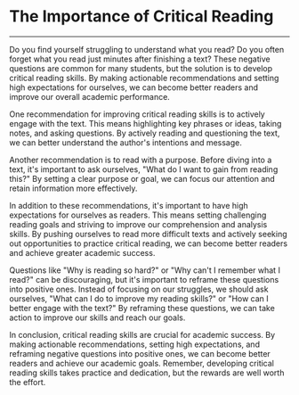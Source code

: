 # The Importance of Critical Reading

---

Do you find yourself struggling to understand what you read? Do you often forget what you read just minutes after finishing a text? These negative questions are common for many students, but the solution is to develop critical reading skills. By making actionable recommendations and setting high expectations for ourselves, we can become better readers and improve our overall academic performance.

One recommendation for improving critical reading skills is to actively engage with the text. This means highlighting key phrases or ideas, taking notes, and asking questions. By actively reading and questioning the text, we can better understand the author's intentions and message.

Another recommendation is to read with a purpose. Before diving into a text, it's important to ask ourselves, "What do I want to gain from reading this?" By setting a clear purpose or goal, we can focus our attention and retain information more effectively.

In addition to these recommendations, it's important to have high expectations for ourselves as readers. This means setting challenging reading goals and striving to improve our comprehension and analysis skills. By pushing ourselves to read more difficult texts and actively seeking out opportunities to practice critical reading, we can become better readers and achieve greater academic success.

Questions like "Why is reading so hard?" or "Why can't I remember what I read?" can be discouraging, but it's important to reframe these questions into positive ones. Instead of focusing on our struggles, we should ask ourselves, "What can I do to improve my reading skills?" or "How can I better engage with the text?" By reframing these questions, we can take action to improve our skills and reach our goals.

In conclusion, critical reading skills are crucial for academic success. By making actionable recommendations, setting high expectations, and reframing negative questions into positive ones, we can become better readers and achieve our academic goals. Remember, developing critical reading skills takes practice and dedication, but the rewards are well worth the effort.
